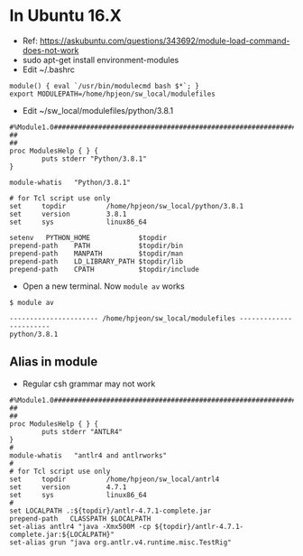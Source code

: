 # In Ubuntu 16.X
- Ref: https://askubuntu.com/questions/343692/module-load-command-does-not-work
- sudo apt-get install environment-modules
- Edit ~/.bashrc
```
module() { eval `/usr/bin/modulecmd bash $*`; }
export MODULEPATH=/home/hpjeon/sw_local/modulefiles
```
- Edit ~/sw_local/modulefiles/python/3.8.1
```
#%Module1.0#####################################################################
##
##
proc ModulesHelp { } {
        puts stderr "Python/3.8.1"
}

module-whatis   "Python/3.8.1"

# for Tcl script use only
set     topdir          /home/hpjeon/sw_local/python/3.8.1
set     version         3.8.1
set     sys             linux86_64

setenv   PYTHON_HOME            $topdir
prepend-path    PATH            $topdir/bin
prepend-path    MANPATH         $topdir/man
prepend-path    LD_LIBRARY_PATH $topdir/lib
prepend-path    CPATH           $topdir/include
```
- Open a new terminal. Now `module av` works
```
$ module av

---------------------- /home/hpjeon/sw_local/modulefiles -----------------------
python/3.8.1
```
## Alias in module
- Regular csh grammar may not work
```
#%Module1.0#####################################################################
##
##
proc ModulesHelp { } {
        puts stderr "ANTLR4"
}
#
module-whatis   "antlr4 and antlrworks"
#
# for Tcl script use only
set     topdir          /home/hpjeon/sw_local/antrl4
set     version         4.7.1
set     sys             linux86_64
#
set LOCALPATH .:${topdir}/antlr-4.7.1-complete.jar
prepend-path   CLASSPATH $LOCALPATH
set-alias antlr4 "java -Xmx500M -cp ${topdir}/antlr-4.7.1-complete.jar:${LOCALPATH}"
set-alias grun "java org.antlr.v4.runtime.misc.TestRig"
```
